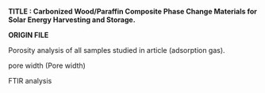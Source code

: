 **TITLE : Carbonized Wood/Paraffin Composite Phase Change Materials for Solar Energy Harvesting and Storage.**


**ORIGIN FILE**

Porosity analysis of all samples studied in article (adsorption gas).

pore width (Pore width)

FTIR analysis

